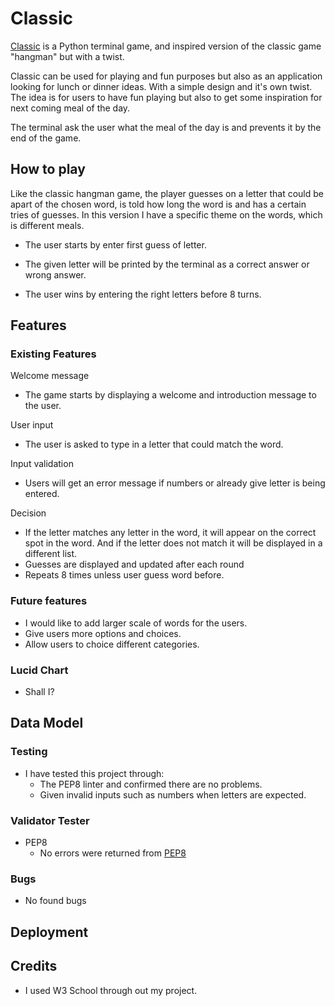 # Classic
 [Classic](https://emmabergner.github.io/blink/) is a Python terminal game, and inspired version of the classic game "hangman" but with a twist. 
 
 Classic can be used for playing and fun purposes but also as an application looking for lunch or dinner ideas. With a simple design and it's own twist. The idea is for users to have fun playing but also to get some inspiration for next coming meal of the day.
 
 The terminal ask the user what the meal of the day is and prevents it by the end of the game. 

## How to play
Like the classic hangman game, the player guesses on a letter that could be apart of the chosen word, is told how long the word is and has a certain tries of guesses. In this version I have a specific theme on the words, which is different meals. 

 - The user starts by enter first guess of letter. 

- The given letter will be printed by the terminal as a correct answer or wrong answer. 

- The user wins by entering the right letters before 8 turns. 

## Features

### Existing Features
Welcome message 
- The game starts by displaying a welcome and introduction message to the user. 

User input
- The user is asked to type in a letter that could match the word. 

Input validation 
- Users will get an error message if numbers or already give letter is being entered.

Decision 
- If the letter matches any letter in the word, it will appear on the correct spot in the word. And if the letter does not match it will be displayed in a different list. 
- Guesses are displayed and updated after each round
- Repeats 8 times unless user guess word before. 

### Future features 
- I would like to add larger scale of words for the users.
- Give users more options and choices. 
- Allow users to choice different categories. 


### Lucid Chart 
- Shall I? 

## Data Model 

### Testing 
- I have tested this project through: 
    - The PEP8 linter and confirmed there are no problems. 
    - Given invalid inputs such as numbers when letters are expected. 

### Validator Tester
- PEP8 
    - No errors were returned from [PEP8](ADRESSHIT)

### Bugs
- No found bugs 

## Deployment 

## Credits 
- I used W3 School through out my project. 
